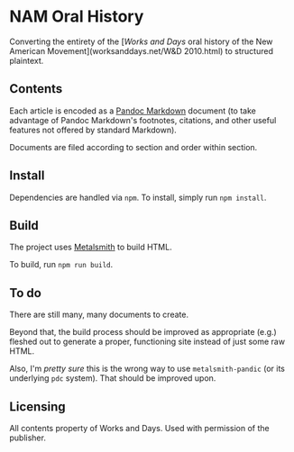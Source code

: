 # NAM Oral History

Converting the entirety of the [*Works and Days* oral history of
the New American Movement](worksanddays.net/W&D 2010.html) to structured
plaintext.

## Contents

Each article is encoded as a [Pandoc Markdown](http://rmarkdown.rstudio.com/authoring_pandoc_markdown.html)
document (to take advantage of Pandoc Markdown's footnotes, citations, and other
useful features not offered by standard Markdown).

Documents are filed according to section and order within section.

## Install

Dependencies are handled via `npm`. To install, simply run `npm install`.

## Build

The project uses [Metalsmith](http://www.metalsmith.io/) to build HTML.

To build, run `npm run build`.

## To do

There are still many, many documents to create.

Beyond that, the build process should be improved as appropriate (e.g.)
fleshed out to generate a proper, functioning site instead of just some raw HTML.

Also, I'm *pretty sure* this is the wrong way to use `metalsmith-pandic` (or its
underlying `pdc` system). That should be improved upon.

## Licensing

All contents property of Works and Days. Used with permission of the publisher.
